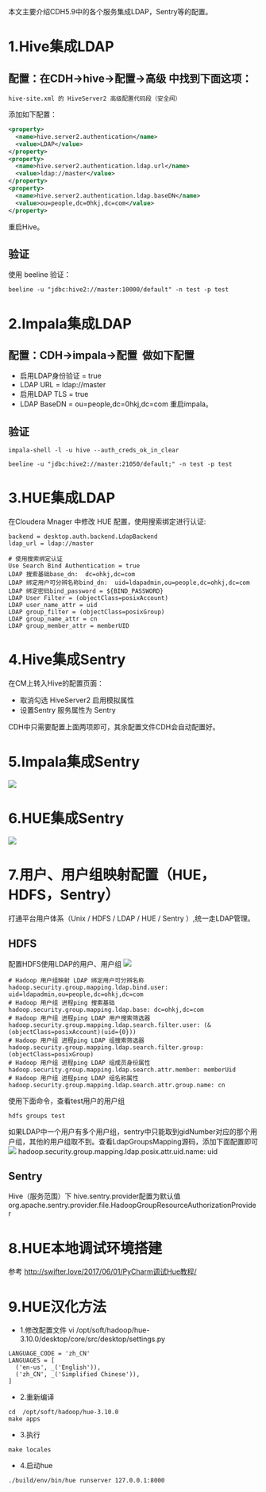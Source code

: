本文主要介绍CDH5.9中的各个服务集成LDAP，Sentry等的配置。

# 1.Hive集成LDAP
## 配置：在CDH->hive->配置->高级 中找到下面这项：
`hive-site.xml 的 HiveServer2 高级配置代码段（安全阀）`

添加如下配置：

```xml
<property>
  <name>hive.server2.authentication</name>
  <value>LDAP</value>
</property>
<property>
  <name>hive.server2.authentication.ldap.url</name>
  <value>ldap://master</value>
</property>
<property>
  <name>hive.server2.authentication.ldap.baseDN</name>
  <value>ou=people,dc=0hkj,dc=com</value>
</property>
```
重启Hive。
## 验证
使用 beeline 验证：
```shell
beeline -u "jdbc:hive2://master:10000/default" -n test -p test
```
# 2.Impala集成LDAP
## 配置：CDH->impala->配置  做如下配置
* 启用LDAP身份验证 = true
* LDAP URL = ldap://master
* 启用LDAP TLS = true
* LDAP BaseDN = ou=people,dc=0hkj,dc=com
重启impala。

## 验证
```shell
impala-shell -l -u hive --auth_creds_ok_in_clear

beeline -u "jdbc:hive2://master:21050/default;" -n test -p test
```
# 3.HUE集成LDAP
在Cloudera Mnager 中修改 HUE 配置，使用搜索绑定进行认证:

```shell
backend = desktop.auth.backend.LdapBackend
ldap_url = ldap://master

# 使用搜索绑定认证
Use Search Bind Authentication = true
LDAP 搜索基础base_dn:  dc=ohkj,dc=com
LDAP 绑定用户可分辨名称bind_dn:  uid=ldapadmin,ou=people,dc=ohkj,dc=com
LDAP 绑定密码bind_password = ${BIND_PASSWORD}
LDAP User Filter = (objectClass=posixAccount)
LDAP user_name_attr = uid
LDAP group_filter = (objectClass=posixGroup)
LDAP group_name_attr = cn
LDAP group_member_attr = memberUID
```

# 4.Hive集成Sentry
在CM上转入Hive的配置页面：

* 取消勾选 HiveServer2 启用模拟属性
* 设置Sentry 服务属性为 Sentry

CDH中只需要配置上面两项即可，其余配置文件CDH会自动配置好。

# 5.Impala集成Sentry
![](image/impala-sentry.png)
# 6.HUE集成Sentry
![](image/hue-sentry.png)

# 7.用户、用户组映射配置（HUE，HDFS，Sentry）
打通平台用户体系（Unix / HDFS / LDAP / HUE / Sentry ）,统一走LDAP管理。

## HDFS
配置HDFS使用LDAP的用户、用户组
![](image/hdfs-ldap.png)
```shell
# Hadoop 用户组映射 LDAP 绑定用户可分辨名称
hadoop.security.group.mapping.ldap.bind.user: uid=ldapadmin,ou=people,dc=ohkj,dc=com
# Hadoop 用户组 进程ping 搜索基础
hadoop.security.group.mapping.ldap.base: dc=ohkj,dc=com
# Hadoop 用户组 进程ping LDAP 用户搜索筛选器
hadoop.security.group.mapping.ldap.search.filter.user: (&(objectClass=posixAccount)(uid={0}))
# Hadoop 用户组 进程ping LDAP 组搜索筛选器
hadoop.security.group.mapping.ldap.search.filter.group: (objectClass=posixGroup)
# Hadoop 用户组 进程ping LDAP 组成员身份属性
hadoop.security.group.mapping.ldap.search.attr.member: memberUid
# Hadoop 用户组 进程ping LDAP 组名称属性
hadoop.security.group.mapping.ldap.search.attr.group.name: cn

```
使用下面命令，查看test用户的用户组
```shell
hdfs groups test
```

如果LDAP中一个用户有多个用户组，sentry中只能取到gidNumber对应的那个用户组，其他的用户组取不到。查看LdapGroupsMapping源码，添加下面配置即可
![](image/hdfs-user-group-mapping.png)
hadoop.security.group.mapping.ldap.posix.attr.uid.name: uid
## Sentry
Hive（服务范围）下
hive.sentry.provider配置为默认值
org.apache.sentry.provider.file.HadoopGroupResourceAuthorizationProvider

# 8.HUE本地调试环境搭建
参考 http://swifter.love/2017/06/01/PyCharm调试Hue教程/


# 9.HUE汉化方法

* 1.修改配置文件
vi /opt/soft/hadoop/hue-3.10.0/desktop/core/src/desktop/settings.py
```shell
LANGUAGE_CODE = 'zh_CN'
LANGUAGES = [
  ('en-us', _('English')),
  ('zh_CN', _('Simplified Chinese')),
]
```
* 2.重新编译
```shell
cd  /opt/soft/hadoop/hue-3.10.0
make apps
```
* 3.执行
```shell
make locales
```
* 4.启动hue
```shell
./build/env/bin/hue runserver 127.0.0.1:8000
```
